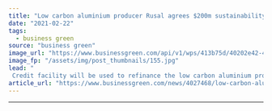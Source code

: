 ```yaml
---
title: "Low carbon aluminium producer Rusal agrees $200m sustainability-linked loan"
date: "2021-02-22"
tags: 
  - business green
source: "business green"
image_url: "https://www.businessgreen.com/api/v1/wps/413b75d/40202e42-4cd0-4943-a20d-f80a7ba99c48/3/35218301363-fbb3b3a1d3-o-185x114.jpg"
image_fp: "/assets/img/post_thumbnails/155.jpg"
lead: "
 Credit facility will be used to refinance the low carbon aluminium producer's more expensive debt, the firm said ..."
article_url: "https://www.businessgreen.com/news/4027468/low-carbon-aluminium-producer-rusal-agrees-usd200m-sustainability-linked-loan"
---
```


---
